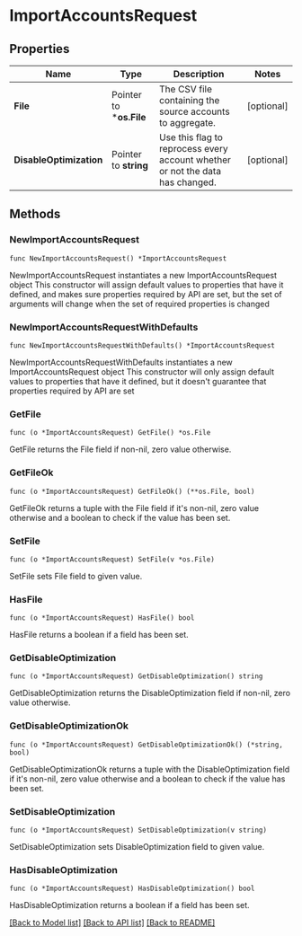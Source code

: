 # ImportAccountsRequest

## Properties

Name | Type | Description | Notes
------------ | ------------- | ------------- | -------------
**File** | Pointer to ***os.File** | The CSV file containing the source accounts to aggregate. | [optional] 
**DisableOptimization** | Pointer to **string** | Use this flag to reprocess every account whether or not the data has changed. | [optional] 

## Methods

### NewImportAccountsRequest

`func NewImportAccountsRequest() *ImportAccountsRequest`

NewImportAccountsRequest instantiates a new ImportAccountsRequest object
This constructor will assign default values to properties that have it defined,
and makes sure properties required by API are set, but the set of arguments
will change when the set of required properties is changed

### NewImportAccountsRequestWithDefaults

`func NewImportAccountsRequestWithDefaults() *ImportAccountsRequest`

NewImportAccountsRequestWithDefaults instantiates a new ImportAccountsRequest object
This constructor will only assign default values to properties that have it defined,
but it doesn't guarantee that properties required by API are set

### GetFile

`func (o *ImportAccountsRequest) GetFile() *os.File`

GetFile returns the File field if non-nil, zero value otherwise.

### GetFileOk

`func (o *ImportAccountsRequest) GetFileOk() (**os.File, bool)`

GetFileOk returns a tuple with the File field if it's non-nil, zero value otherwise
and a boolean to check if the value has been set.

### SetFile

`func (o *ImportAccountsRequest) SetFile(v *os.File)`

SetFile sets File field to given value.

### HasFile

`func (o *ImportAccountsRequest) HasFile() bool`

HasFile returns a boolean if a field has been set.

### GetDisableOptimization

`func (o *ImportAccountsRequest) GetDisableOptimization() string`

GetDisableOptimization returns the DisableOptimization field if non-nil, zero value otherwise.

### GetDisableOptimizationOk

`func (o *ImportAccountsRequest) GetDisableOptimizationOk() (*string, bool)`

GetDisableOptimizationOk returns a tuple with the DisableOptimization field if it's non-nil, zero value otherwise
and a boolean to check if the value has been set.

### SetDisableOptimization

`func (o *ImportAccountsRequest) SetDisableOptimization(v string)`

SetDisableOptimization sets DisableOptimization field to given value.

### HasDisableOptimization

`func (o *ImportAccountsRequest) HasDisableOptimization() bool`

HasDisableOptimization returns a boolean if a field has been set.


[[Back to Model list]](../README.md#documentation-for-models) [[Back to API list]](../README.md#documentation-for-api-endpoints) [[Back to README]](../README.md)


